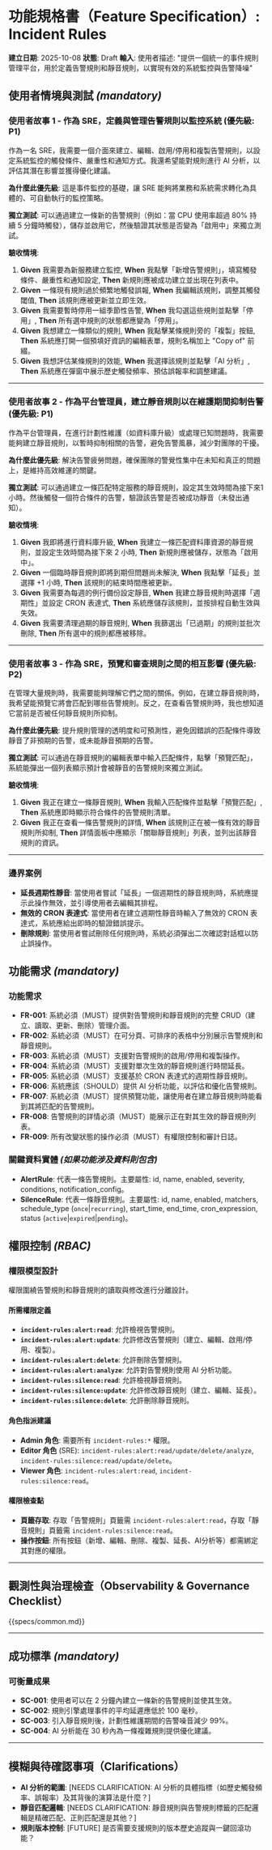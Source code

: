 # 功能規格書（Feature Specification）: Incident Rules

**建立日期**: 2025-10-08
**狀態**: Draft
**輸入**: 使用者描述: "提供一個統一的事件規則管理平台，用於定義告警規則和靜音規則，以實現有效的系統監控與告警降噪"

## 使用者情境與測試 *(mandatory)*

### 使用者故事 1 - 作為 SRE，定義與管理告警規則以監控系統 (優先級: P1)

作為一名 SRE，我需要一個介面來建立、編輯、啟用/停用和複製告警規則，以設定系統監控的觸發條件、嚴重性和通知方式。我還希望能對規則進行 AI 分析，以評估其潛在影響並獲得優化建議。

**為什麼此優先級**: 這是事件監控的基礎，讓 SRE 能夠將業務和系統需求轉化為具體的、可自動執行的監控策略。

**獨立測試**: 可以通過建立一條新的告警規則（例如：當 CPU 使用率超過 80% 持續 5 分鐘時觸發），儲存並啟用它，然後驗證其狀態是否變為「啟用中」來獨立測試。

**驗收情境**:

1. **Given** 我需要為新服務建立監控, **When** 我點擊「新增告警規則」，填寫觸發條件、嚴重性和通知設定, **Then** 新規則應被成功建立並出現在列表中。
2. **Given** 一條現有規則過於頻繁地觸發誤報, **When** 我編輯該規則，調整其觸發閾值, **Then** 該規則應被更新並立即生效。
3. **Given** 我需要暫時停用一組季節性告警, **When** 我勾選這些規則並點擊「停用」, **Then** 所有選中規則的狀態都應變為「停用」。
4. **Given** 我想建立一條類似的規則, **When** 我點擊某條規則旁的「複製」按鈕, **Then** 系統應打開一個預填好資訊的編輯表單，規則名稱加上 "Copy of" 前綴。
5. **Given** 我想評估某條規則的效能, **When** 我選擇該規則並點擊「AI 分析」, **Then** 系統應在彈窗中展示歷史觸發頻率、預估誤報率和調整建議。

---

### 使用者故事 2 - 作為平台管理員，建立靜音規則以在維護期間抑制告警 (優先級: P1)

作為平台管理員，在進行計劃性維護（如資料庫升級）或處理已知問題時，我需要能夠建立靜音規則，以暫時抑制相關的告警，避免告警風暴，減少對團隊的干擾。

**為什麼此優先級**: 解決告警疲勞問題，確保團隊的警覺性集中在未知和真正的問題上，是維持高效維運的關鍵。

**獨立測試**: 可以通過建立一條匹配特定服務的靜音規則，設定其生效時間為接下來1小時。然後觸發一個符合條件的告警，驗證該告警是否被成功靜音（未發出通知）。

**驗收情境**:

1. **Given** 我即將進行資料庫升級, **When** 我建立一條匹配資料庫資源的靜音規則，並設定生效時間為接下來 2 小時, **Then** 新規則應被儲存，狀態為「啟用中」。
2. **Given** 一個臨時靜音規則即將到期但問題尚未解決, **When** 我點擊「延長」並選擇 +1 小時, **Then** 該規則的結束時間應被更新。
3. **Given** 我需要為每週的例行備份設定靜音, **When** 我建立靜音規則時選擇「週期性」並設定 CRON 表達式, **Then** 系統應儲存該規則，並按排程自動生效與失效。
4. **Given** 我需要清理過期的靜音規則, **When** 我篩選出「已過期」的規則並批次刪除, **Then** 所有選中的規則都應被移除。

---

### 使用者故事 3 - 作為 SRE，預覽和審查規則之間的相互影響 (優先級: P2)

在管理大量規則時，我需要能夠理解它們之間的關係。例如，在建立靜音規則時，我希望能預覽它將會匹配到哪些告警規則。反之，在查看告警規則時，我也想知道它當前是否被任何靜音規則所抑制。

**為什麼此優先級**: 提升規則管理的透明度和可預測性，避免因錯誤的匹配條件導致靜音了非預期的告警，或未能靜音預期的告警。

**獨立測試**: 可以通過在靜音規則的編輯表單中輸入匹配條件，點擊「預覽匹配」，系統能彈出一個列表顯示預計會被靜音的告警規則來獨立測試。

**驗收情境**:

1. **Given** 我正在建立一條靜音規則, **When** 我輸入匹配條件並點擊「預覽匹配」, **Then** 系統應即時顯示符合條件的告警規則清單。
2. **Given** 我正在查看一條告警規則的詳情, **When** 該規則正在被一條有效的靜音規則所抑制, **Then** 詳情面板中應顯示「關聯靜音規則」列表，並列出該靜音規則的資訊。

---

### 邊界案例

- **延長週期性靜音**: 當使用者嘗試「延長」一個週期性的靜音規則時，系統應提示此操作無效，並引導使用者去編輯其排程。
- **無效的 CRON 表達式**: 當使用者在建立週期性靜音時輸入了無效的 CRON 表達式，系統應給出即時的驗證錯誤提示。
- **刪除規則**: 當使用者嘗試刪除任何規則時，系統必須彈出二次確認對話框以防止誤操作。

## 功能需求 *(mandatory)*

### 功能需求

- **FR-001**: 系統必須（MUST）提供對告警規則和靜音規則的完整 CRUD（建立、讀取、更新、刪除）管理介面。
- **FR-002**: 系統必須（MUST）在可分頁、可排序的表格中分別展示告警規則和靜音規則。
- **FR-003**: 系統必須（MUST）支援對告警規則的啟用/停用和複製操作。
- **FR-004**: 系統必須（MUST）支援對單次生效的靜音規則進行時間延長。
- **FR-005**: 系統必須（MUST）支援基於 CRON 表達式的週期性靜音規則。
- **FR-006**: 系統應該（SHOULD）提供 AI 分析功能，以評估和優化告警規則。
- **FR-007**: 系統必須（MUST）提供預覽功能，讓使用者在建立靜音規則時能看到其將匹配的告警規則。
- **FR-008**: 告警規則的詳情必須（MUST）能展示正在對其生效的靜音規則列表。
- **FR-009**: 所有改變狀態的操作必須（MUST）有權限控制和審計日誌。

### 關鍵資料實體 *(如果功能涉及資料則包含)*

- **AlertRule**: 代表一條告警規則。主要屬性: id, name, enabled, severity, conditions, notification_config。
- **SilenceRule**: 代表一條靜音規則。主要屬性: id, name, enabled, matchers, schedule_type (`once`|`recurring`), start_time, end_time, cron_expression, status (`active`|`expired`|`pending`)。

## 權限控制 *(RBAC)*

### 權限模型設計

權限圍繞告警規則和靜音規則的讀取與修改進行分離設計。

#### 所需權限定義

- **`incident-rules:alert:read`**: 允許檢視告警規則。
- **`incident-rules:alert:update`**: 允許修改告警規則（建立、編輯、啟用/停用、複製）。
- **`incident-rules:alert:delete`**: 允許刪除告警規則。
- **`incident-rules:alert:analyze`**: 允許對告警規則使用 AI 分析功能。
- **`incident-rules:silence:read`**: 允許檢視靜音規則。
- **`incident-rules:silence:update`**: 允許修改靜音規則（建立、編輯、延長）。
- **`incident-rules:silence:delete`**: 允許刪除靜音規則。

#### 角色指派建議

- **Admin 角色**: 需要所有 `incident-rules:*` 權限。
- **Editor 角色** (SRE): `incident-rules:alert:read/update/delete/analyze`, `incident-rules:silence:read/update/delete`。
- **Viewer 角色**: `incident-rules:alert:read`, `incident-rules:silence:read`。

#### 權限檢查點

- **頁籤存取**: 存取「告警規則」頁籤需 `incident-rules:alert:read`，存取「靜音規則」頁籤需 `incident-rules:silence:read`。
- **操作按鈕**: 所有按鈕（新增、編輯、刪除、複製、延長、AI分析等）都需綁定其對應的權限。

---

## 觀測性與治理檢查（Observability & Governance Checklist）

{{specs/common.md}}

---

## 成功標準 *(mandatory)*

### 可衡量成果

- **SC-001**: 使用者可以在 2 分鐘內建立一條新的告警規則並使其生效。
- **SC-002**: 規則引擎處理事件的平均延遲應低於 100 毫秒。
- **SC-003**: 引入靜音規則後，計劃性維護期間的告警噪音減少 99%。
- **SC-004**: AI 分析能在 30 秒內為一條複雜規則提供優化建議。

---

## 模糊與待確認事項（Clarifications）

- **AI 分析的範圍**: [NEEDS CLARIFICATION: AI 分析的具體指標（如歷史觸發頻率、誤報率）及其背後的演算法是什麼？]
- **靜音匹配邏輯**: [NEEDS CLARIFICATION: 靜音規則與告警規則標籤的匹配邏輯是精確匹配、正則匹配還是其他？]
- **規則版本控制**: [FUTURE] 是否需要支援規則的版本歷史追蹤與一鍵回滾功能？